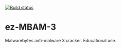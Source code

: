[![Build status](https://ci.appveyor.com/api/projects/status/hpshwpesqq204bud/branch/master?svg=true)](https://ci.appveyor.com/project/judge2020/ez-mbam-3/branch/master)

# ez-MBAM-3
Malwarebytes anti-malware 3 cracker. Educational use. 
